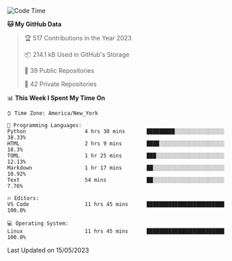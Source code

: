 <!--START_SECTION:waka-->
![Code Time](http://img.shields.io/badge/Code%20Time-199%20hrs%2049%20mins-blue)

**🐱 My GitHub Data** 

> 🏆 517 Contributions in the Year 2023
 > 
> 📦 214.1 kB Used in GitHub's Storage 
 > 
> 📜 39 Public Repositories 
 > 
> 🔑 42 Private Repositories  
 > 
📊 **This Week I Spent My Time On** 

```text
⌚︎ Time Zone: America/New_York

💬 Programming Languages: 
Python                   4 hrs 30 mins       █████████░░░░░░░░░░░░░░░░   38.33% 
HTML                     2 hrs 9 mins        ████░░░░░░░░░░░░░░░░░░░░░   18.3% 
TOML                     1 hr 25 mins        ███░░░░░░░░░░░░░░░░░░░░░░   12.13% 
Markdown                 1 hr 17 mins        ██░░░░░░░░░░░░░░░░░░░░░░░   10.92% 
Text                     54 mins             ██░░░░░░░░░░░░░░░░░░░░░░░   7.76%

🔥 Editors: 
VS Code                  11 hrs 45 mins      █████████████████████████   100.0%

💻 Operating System: 
Linux                    11 hrs 45 mins      █████████████████████████   100.0%

```


 Last Updated on 15/05/2023
<!--END_SECTION:waka-->